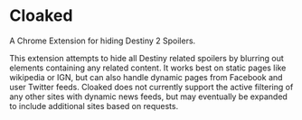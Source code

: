 # Cloaked
A Chrome Extension for hiding Destiny 2 Spoilers. 

This extension attempts to hide all Destiny related spoilers by blurring out elements containing any related content. It works best on static pages like wikipedia or IGN, but can also handle dynamic pages from Facebook and user Twitter feeds. Cloaked does not currently support the active filtering of any other sites with dynamic news feeds, but may eventually be expanded to include additional sites based on requests.
